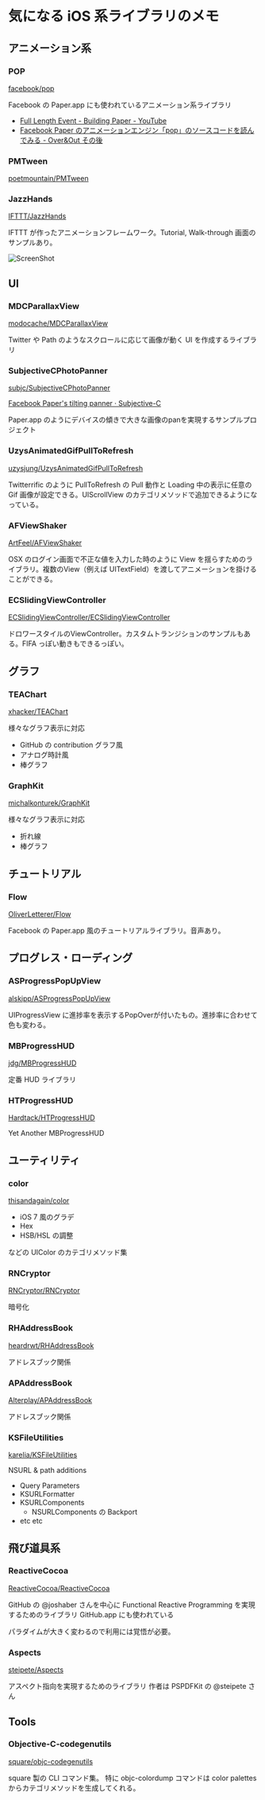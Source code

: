 # 気になる iOS 系ライブラリのメモ

## アニメーション系

### POP

[facebook/pop](https://github.com/facebook/pop "facebook/pop")

Facebook の Paper.app にも使われているアニメーション系ライブラリ

* [Full Length Event - Building Paper - YouTube](https://www.youtube.com/watch?v=OiY1cheLpmI "Full Length Event - Building Paper - YouTube")
* [Facebook Paper のアニメーションエンジン「pop」のソースコードを読んでみる - Over&Out その後](http://d.hatena.ne.jp/shu223/20140502/1399026349 "Facebook Paper のアニメーションエンジン「pop」のソースコードを読んでみる - Over&Out その後")

### PMTween

[poetmountain/PMTween](https://github.com/poetmountain/PMTween "poetmountain/PMTween")

### JazzHands

[IFTTT/JazzHands](https://github.com/IFTTT/JazzHands "IFTTT/JazzHands")

IFTTT が作ったアニメーションフレームワーク。Tutorial, Walk-through 画面のサンプルあり。

![ScreenShot](https://raw.github.com/IFTTT/JazzHands/screenshots/screenshots/intro.gif)

## UI

### MDCParallaxView

[modocache/MDCParallaxView](https://github.com/modocache/MDCParallaxView "modocache/MDCParallaxView")

Twitter や Path のようなスクロールに応じて画像が動く UI を作成するライブラリ

### SubjectiveCPhotoPanner

[subjc/SubjectiveCPhotoPanner](https://github.com/subjc/SubjectiveCPhotoPanner "subjc/SubjectiveCPhotoPanner")

[Facebook Paper's tilting panner · Subjective-C](http://subjc.com/facebook-paper-photo-panner/ "Facebook Paper's tilting panner · Subjective-C")

Paper.app のようにデバイスの傾きで大きな画像のpanを実現するサンプルプロジェクト

### UzysAnimatedGifPullToRefresh

[uzysjung/UzysAnimatedGifPullToRefresh](https://github.com/uzysjung/UzysAnimatedGifPullToRefresh "uzysjung/UzysAnimatedGifPullToRefresh")

Twitterrific のように PullToRefresh の Pull 動作と Loading 中の表示に任意の Gif 画像が設定できる。UIScrollView のカテゴリメソッドで追加できるようになっている。

### AFViewShaker

[ArtFeel/AFViewShaker](https://github.com/ArtFeel/AFViewShaker "ArtFeel/AFViewShaker")

OSX のログイン画面で不正な値を入力した時のように View を揺らすためのライブラリ。複数のView（例えば UITextField）を渡してアニメーションを掛けることができる。

### ECSlidingViewController

[ECSlidingViewController/ECSlidingViewController](https://github.com/ECSlidingViewController/ECSlidingViewController "ECSlidingViewController/ECSlidingViewController")

ドロワースタイルのViewController。カスタムトランジションのサンプルもある。FIFA っぽい動きもできるっぽい。

## グラフ

### TEAChart

[xhacker/TEAChart](https://github.com/xhacker/TEAChart "xhacker/TEAChart")

様々なグラフ表示に対応

* GitHub の contribution グラフ風
* アナログ時計風
* 棒グラフ

### GraphKit

[michalkonturek/GraphKit](https://github.com/michalkonturek/GraphKit "michalkonturek/GraphKit")

様々なグラフ表示に対応

* 折れ線
* 棒グラフ

## チュートリアル

### Flow

[OliverLetterer/Flow](https://github.com/OliverLetterer/Flow "OliverLetterer/Flow")

Facebook の Paper.app 風のチュートリアルライブラリ。音声あり。

## プログレス・ローディング

### ASProgressPopUpView

[alskipp/ASProgressPopUpView](https://github.com/alskipp/ASProgressPopUpView "alskipp/ASProgressPopUpView")

UIProgressView に進捗率を表示するPopOverが付いたもの。進捗率に合わせて色も変わる。

### MBProgressHUD

[jdg/MBProgressHUD](https://github.com/jdg/MBProgressHUD "jdg/MBProgressHUD")

定番 HUD ライブラリ

### HTProgressHUD

[Hardtack/HTProgressHUD](https://github.com/Hardtack/HTProgressHUD "Hardtack/HTProgressHUD")

Yet Another MBProgressHUD


## ユーティリティ

### color

[thisandagain/color](https://github.com/thisandagain/color "thisandagain/color")

* iOS 7 風のグラデ
* Hex
* HSB/HSL の調整

などの UIColor のカテゴリメソッド集

### RNCryptor

[RNCryptor/RNCryptor](https://github.com/RNCryptor/RNCryptor "RNCryptor/RNCryptor")

暗号化

### RHAddressBook

[heardrwt/RHAddressBook](https://github.com/heardrwt/RHAddressBook "heardrwt/RHAddressBook")

アドレスブック関係

### APAddressBook

[Alterplay/APAddressBook](https://github.com/Alterplay/APAddressBook "Alterplay/APAddressBook")

アドレスブック関係

### KSFileUtilities

[karelia/KSFileUtilities](https://github.com/karelia/KSFileUtilities "karelia/KSFileUtilities")

NSURL & path additions

* Query Parameters
* KSURLFormatter
* KSURLComponents
    * NSURLComponents の Backport
* etc etc    

## 飛び道具系

### ReactiveCocoa

[ReactiveCocoa/ReactiveCocoa](https://github.com/ReactiveCocoa/ReactiveCocoa "ReactiveCocoa/ReactiveCocoa")

GitHub の @joshaber さんを中心に Functional Reactive Programming を実現するためのライブラリ
GitHub.app にも使われている

パラダイムが大きく変わるので利用には覚悟が必要。 

### Aspects

[steipete/Aspects](https://github.com/steipete/Aspects "steipete/Aspects")

アスペクト指向を実現するためのライブラリ
作者は PSPDFKit の @steipete さん

## Tools

### Objective-C-codegenutils

[square/objc-codegenutils](https://github.com/square/objc-codegenutils "square/objc-codegenutils")

square 製の CLI コマンド集。
特に objc-colordump コマンドは color palettes からカテゴリメソッドを生成してくれる。